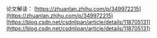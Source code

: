 论文解读：
[https://zhuanlan.zhihu.com/p/349972215](https://zhuanlan.zhihu.com/p/349972215)
[https://blog.csdn.net/csdnlipan/article/details/118705131](https://blog.csdn.net/csdnlipan/article/details/118705131)
